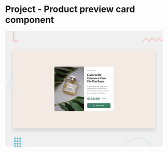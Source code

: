 # Project - Product preview card component

![Design preview for the Product preview card component coding challenge](./design/desktop-preview.jpg)

## 